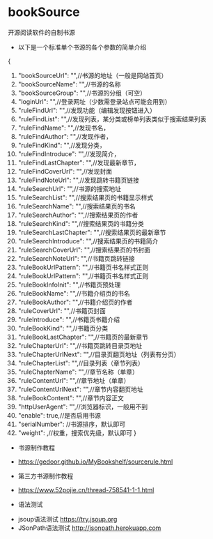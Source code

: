 # bookSource
开源阅读软件的自制书源

* 以下是一个标准单个书源的各个参数的简单介绍

{
1.    "bookSourceUrl": "",//书源的地址（一般是网站首页）
2.    "bookSourceName": "",//书源的名称
3.    "bookSourceGroup": "",//书源的分组（可空）
4.    "loginUrl": "",//登录网址（少数需登录站点可能会用到）
5.    "ruleFindUrl": "",//发现功能（编辑发现按钮进入）
6.    "ruleFindList": "",//发现列表，某分类或榜单列表类似于搜索结果列表
7.    "ruleFindName": "",//发现书名，
8.    "ruleFindAuthor": "",//发现作者，
9.    "ruleFindKind": "",//发现分类，
10.    "ruleFindIntroduce": "",//发现简介，
11.    "ruleFindLastChapter": "",//发现最新章节，
12.    "ruleFindCoverUrl": "",//发现封面
13.    "ruleFindNoteUrl": "",//发现跳转书籍页链接
14.    "ruleSearchUrl": "",//书源的搜索地址
15.    "ruleSearchList": "",//搜索结果页的书籍显示样式
16.    "ruleSearchName": "",//搜索结果页的书名
17.    "ruleSearchAuthor": "",//搜索结果页的作者
18.    "ruleSearchKind": "",//搜索结果页的书籍分类
19.    "ruleSearchLastChapter": "",//搜索结果页的最新章节
20.    "ruleSearchIntroduce": "",//搜索结果页的书籍简介
21.    "ruleSearchCoverUrl": "",//搜索结果页的书封面
22.    "ruleSearchNoteUrl": "",//书籍页跳转链接
23.    "ruleBookUrlPattern": "",//书籍页书名样式正则
24.    "ruleBookUrlPattern": "",//书籍页书名样式正则
25.    "ruleBookInfoInit": "",//书籍页预处理
26.    "ruleBookName": "",//书籍介绍页的书名
27.    "ruleBookAuthor": "",//书籍介绍页的作者
28.    "ruleCoverUrl": "",//书籍页封面
29.    "ruleIntroduce": "",//书籍页书籍介绍
30.    "ruleBookKind": "",//书籍页分类
31.    "ruleBookLastChapter": "",//书籍页的最新章节
32.    "ruleChapterUrl": "",//书籍页跳转目录页地址
33.    "ruleChapterUrlNext": "",//目录页翻页地址（列表有分页）
34.    "ruleChapterList": "",//目录列表（章节列表）
35.    "ruleChapterName": "",//章节名称（单章）
36.    "ruleContentUrl": "",//章节地址（单章）
37.    "ruleContentUrlNext": "",//章节内容翻页地址
38.    "ruleBookContent": "",//章节内容正文
39.    "httpUserAgent": "",//浏览器标识，一般用不到
40.    "enable": true,//是否启用书源
41.    "serialNumber": //书源排序，默认即可
42.    "weight": ,//权重，搜索优先级，默认即可
}


* 书源制作教程
- https://gedoor.github.io/MyBookshelf/sourcerule.html

* 第三方书源制作教程
- https://www.52pojie.cn/thread-758541-1-1.html

* 语法测试
- jsoup语法测试 https://try.jsoup.org
- JSonPath语法测试 http://jsonpath.herokuapp.com
